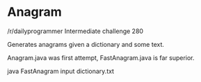 # Anagram
/r/dailyprogrammer Intermediate challenge 280

Generates anagrams given a dictionary and some text.

Anagram.java was first attempt, FastAnagram.java is far superior.

java FastAnagram input dictionary.txt